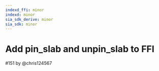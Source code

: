 ```yaml
---
indexd_ffi: minor
indexd: minor
sia_sdk_derive: minor
sia_sdk: minor
---
```


# Add pin_slab and unpin_slab to FFI

#151 by @chris124567


